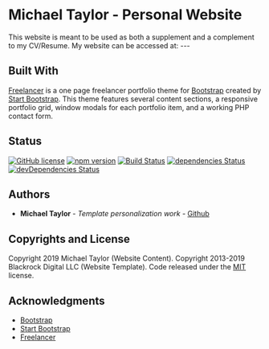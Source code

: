# Michael Taylor - Personal Website

This website is meant to be used as both a supplement and a complement to my CV/Resume. My website can be accessed at: ---

## Built With

[Freelancer](http://startbootstrap.com/template-overviews/freelancer/) is a one page freelancer portfolio theme for [Bootstrap](http://getbootstrap.com/) created by [Start Bootstrap](http://startbootstrap.com/). This theme features several content sections, a responsive portfolio grid, window modals for each portfolio item, and a working PHP contact form.

## Status

[![GitHub license](https://img.shields.io/badge/license-MIT-blue.svg)](https://raw.githubusercontent.com/BlackrockDigital/startbootstrap-freelancer/master/LICENSE)
[![npm version](https://img.shields.io/npm/v/startbootstrap-freelancer.svg)](https://www.npmjs.com/package/startbootstrap-freelancer)
[![Build Status](https://travis-ci.org/BlackrockDigital/startbootstrap-freelancer.svg?branch=master)](https://travis-ci.org/BlackrockDigital/startbootstrap-freelancer)
[![dependencies Status](https://david-dm.org/BlackrockDigital/startbootstrap-freelancer/status.svg)](https://david-dm.org/BlackrockDigital/startbootstrap-freelancer)
[![devDependencies Status](https://david-dm.org/BlackrockDigital/startbootstrap-freelancer/dev-status.svg)](https://david-dm.org/BlackrockDigital/startbootstrap-freelancer?type=dev)

## Authors

* **Michael Taylor** - *Template personalization work* - [Github](https://github.com/mike-taylor99)

## Copyrights and License

Copyright 2019 Michael Taylor (Website Content). Copyright 2013-2019 Blackrock Digital LLC (Website Template). Code released under the [MIT](https://github.com/BlackrockDigital/startbootstrap-freelancer/blob/gh-pages/LICENSE) license.

## Acknowledgments

* [Bootstrap](http://getbootstrap.com/) 
* [Start Bootstrap](http://startbootstrap.com/)
* [Freelancer](http://startbootstrap.com/template-overviews/freelancer/)
